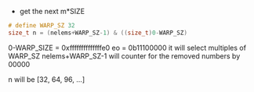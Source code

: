 
- get the next m*SIZE
```cpp
# define WARP_SZ 32
size_t n = (nelems+WARP_SZ-1) & ((size_t)0-WARP_SZ)
```
0-WARP_SIZE = 0xffffffffffffffe0
eo = 0b11100000
it will select multiples of WARP_SZ
nelems+WARP_SZ-1 will counter for the removed numbers by 00000

n will be [32, 64, 96, ...]